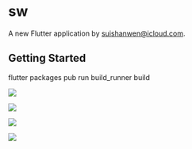 # sw

A new Flutter application by suishanwen@icloud.com.

## Getting Started

flutter packages pub run build_runner build

![](http://bitcoinrobot.cn/file/img/login.jpeg) 

![](http://bitcoinrobot.cn/file/img/card.jpeg) 

![](http://bitcoinrobot.cn/file/img/online.jpeg) 

![](http://bitcoinrobot.cn/file/img/log.jpeg) 
